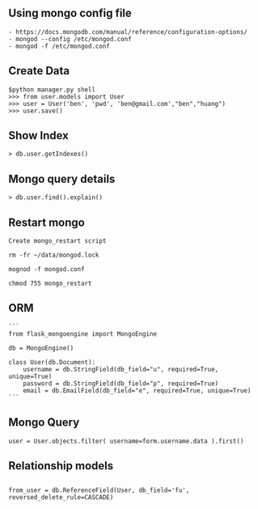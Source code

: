 ## Using mongo config file
    - https://docs.mongodb.com/manual/reference/configuration-options/
    - mongod --config /etc/mongod.conf
    - mongod -f /etc/mongod.conf
    
## Create Data
    $python manager.py shell
    >>> from user.models import User
    >>> user = User('ben', 'pwd', 'ben@gmail.com',"ben","huang")
    >>> user.save()
    
    
## Show Index
    > db.user.getIndexes()
    
## Mongo query details
    > db.user.find().explain()
    
## Restart mongo
    Create mongo_restart script
    
    rm -fr ~/data/mongod.lock
    
    mognod -f mongod.conf
    
    chmod 755 mongo_restart
    
## ORM
    ```
    from flask_mongoengine import MongoEngine

    db = MongoEngine()
    
    class User(db.Document):
        username = db.StringField(db_field="u", required=True, unique=True)
        password = db.StringField(db_field="p", required=True)
        email = db.EmailField(db_field="e", required=True, unique=True)
    ```
## Mongo Query
    user = User.objects.filter( username=form.username.data ).first()
    
    
## Relationship models


## 
    from_user = db.ReferenceField(User, db_field='fu', reversed_delete_rule=CASCADE)
    